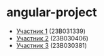 # angular-project

- [Участник 1](https://github.com/NurkhanKenesov)  (23B031339)
- [Участник 2](https://github.com/btursynbayev)  (23B030406)
- [Участник 3](/https://github.com/B3KNUR) (23B030381)

